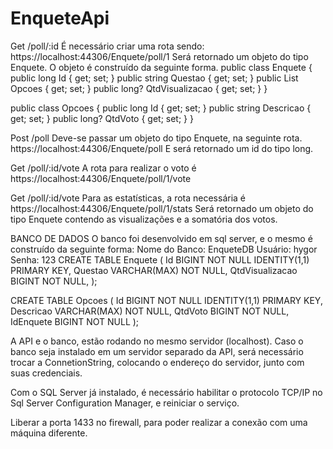 # EnqueteApi
Get /poll/:id
É necessário criar uma rota sendo:
https://localhost:44306/Enquete/poll/1
Será retornado um objeto do tipo Enquete.
O objeto é construído da seguinte forma.
public class Enquete
    {
        public long Id { get; set; }
        public string Questao { get; set; }
        public List<Opcoes> Opcoes { get; set; }
        public long? QtdVisualizacao { get; set; }
    }

public class Opcoes
    {
        public long Id { get; set; }
        public string Descricao { get; set; }
        public long? QtdVoto { get; set; }
    }

Post /poll
Deve-se passar um objeto do tipo Enquete, na seguinte rota.
https://localhost:44306/Enquete/poll
E será retornado um id do tipo long.

Get /poll/:id/vote
A rota para realizar o voto é
https://localhost:44306/Enquete/poll/1/vote

Get /poll/:id/vote
Para as estatísticas, a rota necessária é
https://localhost:44306/Enquete/poll/1/stats
Será retornado um objeto do tipo Enquete contendo as visualizações e a somatória dos votos.


BANCO DE DADOS
O banco foi desenvolvido em sql server, e o mesmo é construído da seguinte forma:
Nome do Banco: EnqueteDB
Usuário: hygor
Senha: 123
CREATE TABLE Enquete
(
Id BIGINT NOT NULL IDENTITY(1,1) PRIMARY KEY,
Questao VARCHAR(MAX) NOT NULL,
QtdVisualizacao BIGINT NOT NULL,
);

CREATE TABLE Opcoes
(
Id BIGINT NOT NULL IDENTITY(1,1) PRIMARY KEY,
Descricao VARCHAR(MAX) NOT NULL,
QtdVoto BIGINT NOT NULL,
IdEnquete BIGINT NOT NULL
);


A API e o banco, estão rodando no mesmo servidor (localhost).
Caso o banco seja instalado em um servidor separado da API, será necessário trocar a ConnetionString, colocando o endereço do servidor, junto com suas credenciais.

Com o SQL Server já instalado, é necessário habilitar o protocolo TCP/IP no Sql Server Configuration Manager, e reiniciar o serviço.
  

Liberar a porta 1433 no firewall, para poder realizar a conexão com uma máquina diferente.
